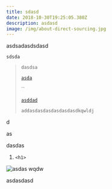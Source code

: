 ```yaml
---
title: sdasd
date: 2018-10-30T19:25:05.380Z
description: asdasd
image: /img/about-direct-sourcing.jpg
---
```



asdsadasdsdasd

`sdsda`

> `dasdsa`
>
> [`asda`](asda)
>
> ``
>
> [`asddad`](asddad)
>
> `addasdasdasdasdasdasdkqwldj `
>
>  

 d

as

dasdas

1. ```
   <h1>
   ```

![asdas wqdw ](/img/about-sustainable-farming.jpg)

asdasdasd
